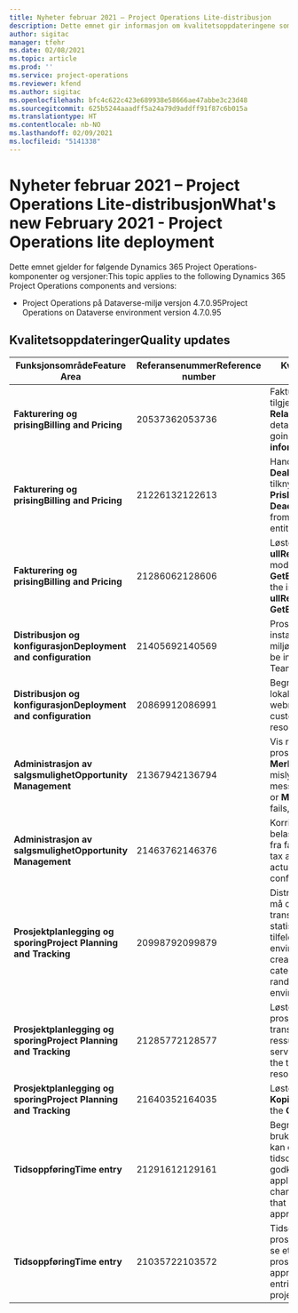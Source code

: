```yaml
---
title: Nyheter februar 2021 – Project Operations Lite-distribusjon
description: Dette emnet gir informasjon om kvalitetsoppdateringene som er tilgjengelige i februar 2021-versjonen av Project Operations Lite-distribusjon.
author: sigitac
manager: tfehr
ms.date: 02/08/2021
ms.topic: article
ms.prod: ''
ms.service: project-operations
ms.reviewer: kfend
ms.author: sigitac
ms.openlocfilehash: bfc4c622c423e689938e58666ae47abbe3c23d48
ms.sourcegitcommit: 625b5244aaadff5a24a79d9addff91f87c6b015a
ms.translationtype: HT
ms.contentlocale: nb-NO
ms.lasthandoff: 02/09/2021
ms.locfileid: "5141338"
---
```

# <a name="whats-new-february-2021---project-operations-lite-deployment"></a><span data-ttu-id="8c015-103">Nyheter februar 2021 – Project Operations Lite-distribusjon</span><span class="sxs-lookup"><span data-stu-id="8c015-103">What's new February 2021 - Project Operations lite deployment</span></span>

<span data-ttu-id="8c015-104">Dette emnet gjelder for følgende Dynamics 365 Project Operations-komponenter og versjoner:</span><span class="sxs-lookup"><span data-stu-id="8c015-104">This topic applies to the following Dynamics 365 Project Operations components and versions:</span></span>

  - <span data-ttu-id="8c015-105">Project Operations på Dataverse-miljø versjon 4.7.0.95</span><span class="sxs-lookup"><span data-stu-id="8c015-105">Project Operations on Dataverse environment version 4.7.0.95</span></span>

## <a name="quality-updates"></a><span data-ttu-id="8c015-106">Kvalitetsoppdateringer</span><span class="sxs-lookup"><span data-stu-id="8c015-106">Quality updates</span></span>

| <span data-ttu-id="8c015-107">**Funksjonsområde**</span><span class="sxs-lookup"><span data-stu-id="8c015-107">**Feature Area**</span></span> | <span data-ttu-id="8c015-108">**Referansenummer**</span><span class="sxs-lookup"><span data-stu-id="8c015-108">**Reference number**</span></span> | <span data-ttu-id="8c015-109">**Kvalitetsoppdatering**</span><span class="sxs-lookup"><span data-stu-id="8c015-109">**Quality update**</span></span> |
| --- | --- | --- |
| <span data-ttu-id="8c015-110">**Fakturering og prising**</span><span class="sxs-lookup"><span data-stu-id="8c015-110">**Billing and Pricing**</span></span> | <span data-ttu-id="8c015-111">2053736</span><span class="sxs-lookup"><span data-stu-id="8c015-111">2053736</span></span> | <span data-ttu-id="8c015-112">Fakturalinjedetaljer er nå tilgjengelige ved å gå til **Faktura** > **Relatert informasjon**.</span><span class="sxs-lookup"><span data-stu-id="8c015-112">Invoice line details are now accessible by going to **Invoice** > **Related information**.</span></span> |
| <span data-ttu-id="8c015-113">**Fakturering og prising**</span><span class="sxs-lookup"><span data-stu-id="8c015-113">**Billing and Pricing**</span></span> | <span data-ttu-id="8c015-114">2122613</span><span class="sxs-lookup"><span data-stu-id="8c015-114">2122613</span></span> | <span data-ttu-id="8c015-115">Handlingene **Aktiver** og **Deaktiver** ble fjernet fra tilknytningsenhetene for **Prisliste**.</span><span class="sxs-lookup"><span data-stu-id="8c015-115">The **Activate** and **Deactivate** actions were removed from the **Price List** association entities.</span></span> |
| <span data-ttu-id="8c015-116">**Fakturering og prising**</span><span class="sxs-lookup"><span data-stu-id="8c015-116">**Billing and Pricing**</span></span> | <span data-ttu-id="8c015-117">2128606</span><span class="sxs-lookup"><span data-stu-id="8c015-117">2128606</span></span> | <span data-ttu-id="8c015-118">Løste problemet med **ullReferenceException** i plugin-modulen **GetEstimatesForProject**.</span><span class="sxs-lookup"><span data-stu-id="8c015-118">Resolved the issue with **ullReferenceException** in the **GetEstimatesForProject** plug-in.</span></span> |
| <span data-ttu-id="8c015-119">**Distribusjon og konfigurasjon**</span><span class="sxs-lookup"><span data-stu-id="8c015-119">**Deployment and configuration**</span></span> | <span data-ttu-id="8c015-120">2140569</span><span class="sxs-lookup"><span data-stu-id="8c015-120">2140569</span></span> | <span data-ttu-id="8c015-121">Prosjektløsningen må ikke installeres i Dataverse Teams-miljøene.</span><span class="sxs-lookup"><span data-stu-id="8c015-121">Project solution must not be installed in the Dataverse Teams environments.</span></span> |
| <span data-ttu-id="8c015-122">**Distribusjon og konfigurasjon**</span><span class="sxs-lookup"><span data-stu-id="8c015-122">**Deployment and configuration**</span></span> | <span data-ttu-id="8c015-123">2086991</span><span class="sxs-lookup"><span data-stu-id="8c015-123">2086991</span></span> | <span data-ttu-id="8c015-124">Begrenset tilpassing av lokalisering av webressurser.</span><span class="sxs-lookup"><span data-stu-id="8c015-124">Restricted customizing localization of web resources.</span></span> |
| <span data-ttu-id="8c015-125">**Administrasjon av salgsmulighet**</span><span class="sxs-lookup"><span data-stu-id="8c015-125">**Opportunity Management**</span></span> | <span data-ttu-id="8c015-126">2136794</span><span class="sxs-lookup"><span data-stu-id="8c015-126">2136794</span></span> | <span data-ttu-id="8c015-127">Vis riktig feilmelding når prosessen **Bekreft faktura** eller **Merk faktura som betalt** mislykkes,</span><span class="sxs-lookup"><span data-stu-id="8c015-127">Display correct error message when **Confirm invoice** or **Mark invoice as paid** process fails,</span></span> |
| <span data-ttu-id="8c015-128">**Administrasjon av salgsmulighet**</span><span class="sxs-lookup"><span data-stu-id="8c015-128">**Opportunity Management**</span></span> | <span data-ttu-id="8c015-129">2146376</span><span class="sxs-lookup"><span data-stu-id="8c015-129">2146376</span></span> | <span data-ttu-id="8c015-130">Korrigert avgiftsbeløp i en ikke-belastbar faktisk verdi opprettes fra fakturabekreftelsen.</span><span class="sxs-lookup"><span data-stu-id="8c015-130">Corrected tax amount in a non-chargeable actual is created from invoice confirmation.</span></span> |
| <span data-ttu-id="8c015-131">**Prosjektplanlegging og sporing**</span><span class="sxs-lookup"><span data-stu-id="8c015-131">**Project Planning and Tracking**</span></span> | <span data-ttu-id="8c015-132">2099879</span><span class="sxs-lookup"><span data-stu-id="8c015-132">2099879</span></span> | <span data-ttu-id="8c015-133">Distribusjonen i Dataverse-miljøet må opprette en standard transaksjonskategori med en statisk ID og ikke generere én tilfeldig per miljø.</span><span class="sxs-lookup"><span data-stu-id="8c015-133">The Dataverse environment deployment must create a default transaction category with a static ID and not randomly generate one per environment.</span></span> |
| <span data-ttu-id="8c015-134">**Prosjektplanlegging og sporing**</span><span class="sxs-lookup"><span data-stu-id="8c015-134">**Project Planning and Tracking**</span></span> | <span data-ttu-id="8c015-135">2128577</span><span class="sxs-lookup"><span data-stu-id="8c015-135">2128577</span></span> | <span data-ttu-id="8c015-136">Løste brukerrettighetene for prosjektservice for å oppdatere transaksjonskategorien for en ressurstilordning.</span><span class="sxs-lookup"><span data-stu-id="8c015-136">Fixed the Project service user privileges to update the transaction category on a resource assignment.</span></span> |
| <span data-ttu-id="8c015-137">**Prosjektplanlegging og sporing**</span><span class="sxs-lookup"><span data-stu-id="8c015-137">**Project Planning and Tracking**</span></span> | <span data-ttu-id="8c015-138">2164035</span><span class="sxs-lookup"><span data-stu-id="8c015-138">2164035</span></span> | <span data-ttu-id="8c015-139">Løste problemer med funksjonen **Kopier prosjekt**.</span><span class="sxs-lookup"><span data-stu-id="8c015-139">Fixed issues with the **Copy Project** function.</span></span> |
| <span data-ttu-id="8c015-140">**Tidsoppføring**</span><span class="sxs-lookup"><span data-stu-id="8c015-140">**Time entry**</span></span> | <span data-ttu-id="8c015-141">2129161</span><span class="sxs-lookup"><span data-stu-id="8c015-141">2129161</span></span> | <span data-ttu-id="8c015-142">Begrensninger for inntasting brukes for å sikre at brukere ikke kan endre og oppdatere en tidsoppføring som er sendt eller godkjent.</span><span class="sxs-lookup"><span data-stu-id="8c015-142">Tighter restrictions are applied to ensure users can't change and update a time entry that has been submitted or approved.</span></span> |
| <span data-ttu-id="8c015-143">**Tidsoppføring**</span><span class="sxs-lookup"><span data-stu-id="8c015-143">**Time entry**</span></span> | <span data-ttu-id="8c015-144">2103572</span><span class="sxs-lookup"><span data-stu-id="8c015-144">2103572</span></span> | <span data-ttu-id="8c015-145">Tidsgodkjenning for ikke-prosjekttidsoppføringer kan ikke se etter prosjektgodkjennelsesrolle.</span><span class="sxs-lookup"><span data-stu-id="8c015-145">Time approval for non-project time entries must not be looking for project approver role.</span></span> |
